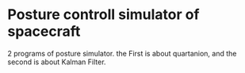 # Posture controll simulator of spacecraft
  2 programs of posture simulator. the First is about
quartanion, and the second is about Kalman Filter.

